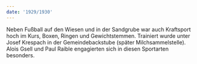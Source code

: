 ```yaml
---
date: '1929/1930'
---
```


Neben Fußball auf den Wiesen und in der Sandgrube war auch Kraftsport hoch im Kurs, Boxen, Ringen und Gewichtstemmen. Trainiert wurde unter Josef Krespach in der Gemeindebackstube (später Milchsammelstelle). Alois Gsell und Paul Raible engagierten sich in diesen Sportarten besonders.
